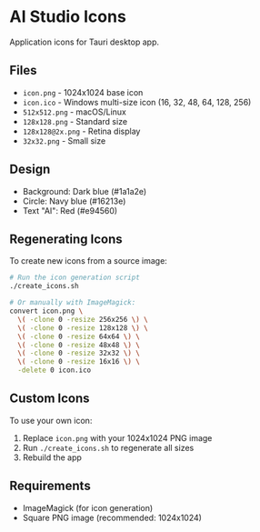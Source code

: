 # AI Studio Icons

Application icons for Tauri desktop app.

## Files

- `icon.png` - 1024x1024 base icon
- `icon.ico` - Windows multi-size icon (16, 32, 48, 64, 128, 256)
- `512x512.png` - macOS/Linux
- `128x128.png` - Standard size
- `128x128@2x.png` - Retina display
- `32x32.png` - Small size

## Design

- Background: Dark blue (#1a1a2e)
- Circle: Navy blue (#16213e)
- Text "AI": Red (#e94560)

## Regenerating Icons

To create new icons from a source image:

```bash
# Run the icon generation script
./create_icons.sh

# Or manually with ImageMagick:
convert icon.png \
  \( -clone 0 -resize 256x256 \) \
  \( -clone 0 -resize 128x128 \) \
  \( -clone 0 -resize 64x64 \) \
  \( -clone 0 -resize 48x48 \) \
  \( -clone 0 -resize 32x32 \) \
  \( -clone 0 -resize 16x16 \) \
  -delete 0 icon.ico
```

## Custom Icons

To use your own icon:
1. Replace `icon.png` with your 1024x1024 PNG image
2. Run `./create_icons.sh` to regenerate all sizes
3. Rebuild the app

## Requirements

- ImageMagick (for icon generation)
- Square PNG image (recommended: 1024x1024)
